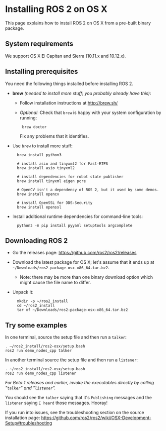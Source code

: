 # Installing ROS 2 on OS X

This page explains how to install ROS 2 on OS X from a pre-built binary package.

## System requirements

We support OS X El Capitan and Sierra (10.11.x and 10.12.x).

## Installing prerequisites

You need the following things installed before installing ROS 2.

- **brew** *(needed to install more stuff; you probably already have this)*:
  - Follow installation instructions at http://brew.sh/
  - *Optional*: Check that `brew` is happy with your system configuration by running:

         brew doctor
      Fix any problems that it identifies.

- Use `brew` to install more stuff:

        brew install python3

        # install asio and tinyxml2 for Fast-RTPS
        brew install asio tinyxml2

        # install dependencies for robot state publisher
        brew install tinyxml eigen pcre

        # OpenCV isn't a dependency of ROS 2, but it used by some demos.
        brew install opencv

        # install OpenSSL for DDS-Security
        brew install openssl

- Install additional runtime dependencies for command-line tools:

        python3 -m pip install pyyaml setuptools argcomplete

## Downloading ROS 2

- Go the releases page: https://github.com/ros2/ros2/releases
- Download the latest package for OS X; let's assume that it ends up at `~/Downloads/ros2-package-osx-x86_64.tar.bz2`.
  - Note: there may be more than one binary download option which might cause the file name to differ.
- Unpack it:

        mkdir -p ~/ros2_install
        cd ~/ros2_install
        tar xf ~/Downloads/ros2-package-osx-x86_64.tar.bz2

## Try some examples

In one terminal, source the setup file and then run a `talker`:

    . ~/ros2_install/ros2-osx/setup.bash
    ros2 run demo_nodes_cpp talker

In another terminal source the setup file and then run a `listener`:

    . ~/ros2_install/ros2-osx/setup.bash
    ros2 run demo_nodes_cpp listener

_For Beta 1 releases and earlier, invoke the executables directly by calling "`talker`" and "`listener`"._

You should see the `talker` saying that it's `Publishing` messages and the `listener` saying `I heard` those messages.
Hooray!

If you run into issues, see the troubleshooting section on the source installation page: https://github.com/ros2/ros2/wiki/OSX-Development-Setup#troubleshooting
